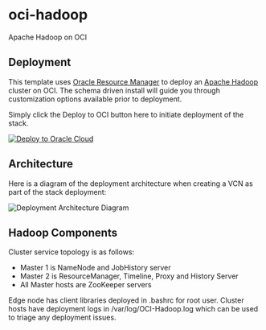 # oci-hadoop
Apache Hadoop on OCI

## Deployment
This template uses [Oracle Resource Manager](https://docs.oracle.com/en-us/iaas/Content/ResourceManager/Concepts/resourcemanager.htm) to deploy an [Apache Hadoop](http://hadoop.apache.org) cluster on OCI.  The schema driven install will guide you through customization options available prior to deployment.

Simply click the Deploy to OCI button here to initiate deployment of the stack.

[![Deploy to Oracle Cloud](https://oci-resourcemanager-plugin.plugins.oci.oraclecloud.com/latest/deploy-to-oracle-cloud.svg)](https://cloud.oracle.com/resourcemanager/stacks/create?region=home&zipUrl=https://github.com/oracle-quickstart/oci-hadoop/archive/1.0.10.zip)

## Architecture
Here is a diagram of the deployment architecture when creating a VCN as part of the stack deployment:

![Deployment Architecture Diagram](images/deployment_architecture.png)

## Hadoop Components
Cluster service topology is as follows:
* Master 1 is NameNode and JobHistory server
* Master 2 is ResourceManager, Timeline, Proxy and History Server
* All Master hosts are ZooKeeper servers

Edge node has client libraries deployed in .bashrc for root user.   Cluster hosts have deployment logs in /var/log/OCI-Hadoop.log which can be used to triage any deployment issues.
